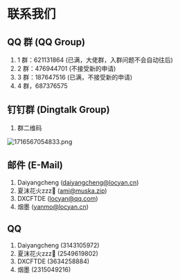 # 联系我们

## QQ 群 (QQ Group)

1. 1 群：621131864 (已满，大佬群，入群问题不会自动往后)
2. 2 群：476944701 (不接受新的申请)
3. 3 群：187647516 (已满，不接受新的申请)
4. 4 群，687376575

## 钉钉群 (Dingtalk Group)

1. 群二维码

![1716567054833.png](https://alist.locyan.cn/p/pics/docs/2024/05/25/1716567054833.png)

## 邮件 (E-Mail)

1. Daiyangcheng (<daiyangcheng@locyan.cn>)
2. 夏沫花火zzz🌙 (<ami@muska.zip>)
3. DXCFTDE (<locyan@qq.com>)
4. 烟墨 (<yanmo@locyan.cn>)

## QQ

1. Daiyangcheng (3143105972)
2. 夏沫花火zzz🌙 (2549619802)
3. DXCFTDE (3634258884)
4. 烟墨 (2315049216)

